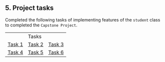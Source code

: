 ## 5. Project tasks

Completed the following tasks of implementing features of the `student` class to completed the `Capstone Project`.

<table>
    <tr>
        <td></td>
        <td>Tasks</td>
        <td></td>
    </tr>
    <tr>
        <td><a href="/docs/tasks/task-1.md">Task 1</a></td>
        <td><a href="/docs/tasks/task-2.md">Task 2</a></td>
        <td><a href="/docs/tasks/task-3.md">Task 3</a></td>
    </tr>
    <tr>
        <td><a href="/docs/tasks/task-4.md">Task 4</a></td>
        <td><a href="/docs/tasks/task-5.md">Task 5</a></td>
        <td><a href="/docs/tasks/task-6.md">Task 6</a></td>
    </tr>
</table>